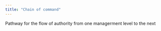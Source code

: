 ```yaml
---
title: "Chain of command"
---
```

Pathway for the flow of authority from one managerment level to the next

